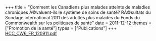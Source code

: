 +++
title = "Comment les Canadiens plus malades atteints de maladies chroniques Ã©valuent-ils le système de soins de santé?  RÃ©sultats du Sondage international 2011 des adultes plus malades du Fonds du Commonwealth sur les politiques de santé"
date = 2011-12-12
themes = ["Promotion de la santé"]
types = ["Publications"]
+++
[HCC_CW6_FR_120911.pdf](/files/HCC_CW6_FR_120911.pdf)
